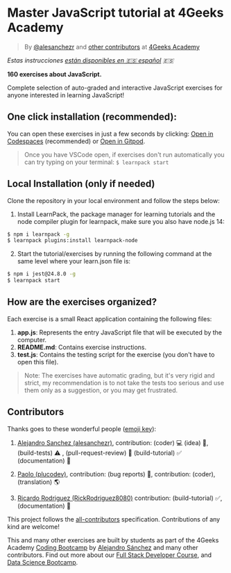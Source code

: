<!-- hide -->
# Master JavaScript tutorial at 4Geeks Academy

> By [@alesanchezr](https://twitter.com/alesanchezr) and [other contributors](https://github.com/4GeeksAcademy/master-javascript-programming-exercises/graphs/contributors) at [4Geeks Academy](https://4geeksacademy.co/)

*Estas instrucciones [están disponibles en 🇪🇸 español](https://github.com/4GeeksAcademy/master-javascript-programming-exercises/blob/main/README.es.md) :es:*
<!-- endhide -->

**160 exercises about JavaScript.**

Complete selection of auto-graded and interactive JavaScript exercises for anyone interested in learning JavaScript!

<!-- hide -->

## One click installation (recommended):

You can open these exercises in just a few seconds by clicking: [Open in Codespaces](https://codespaces.new/?repo=4GeeksAcademy/master-javascript-programming-exercises) (recommended) or [Open in Gitpod](https://gitpod.io#https://github.com/4GeeksAcademy/master-javascript-programming-exercises).

> Once you have VSCode open, if exercises don't run automatically you can try typing on your terminal: `$ learnpack start`

## Local Installation (only if needed)

Clone the repository in your local environment and follow the steps below:

1. Install LearnPack, the package manager for learning tutorials and the node compiler plugin for learnpack, make sure you also have node.js 14:

```bash
$ npm i learnpack -g
$ learnpack plugins:install learnpack-node
```

2. Start the tutorial/exercises by running the following command at the same level where your learn.json file is:

```bash
$ npm i jest@24.8.0 -g
$ learnpack start
```
<!-- endhide -->

## How are the exercises organized?

Each exercise is a small React application containing the following files:

1. **app.js**: Represents the entry JavaScript file that will be executed by the computer.
2. **README.md**: Contains exercise instructions.
3. **test.js**: Contains the testing script for the exercise (you don't have to open this file).

> Note: The exercises have automatic grading, but it's very rigid and strict, my recommendation is to not take the tests too serious and use them only as a suggestion, or you may get frustrated.

## Contributors

Thanks goes to these wonderful people ([emoji key](https://github.com/kentcdodds/all-contributors#emoji-key)):

1. [Alejandro Sanchez (alesanchezr)](https://github.com/alesanchezr), contribution: (coder) 💻  (idea) 🤔, (build-tests) ⚠️ , (pull-request-review) 👀 (build-tutorial) ✅ (documentation) 📖

2. [Paolo (plucodev)](https://github.com/plucodev), contribution: (bug reports) 🐛, contribution: (coder), (translation) 🌎

3. [Ricardo Rodriguez (RickRodriguez8080)](https://github.com/RickRodriguez8080) contribution: (build-tutorial)  ✅, (documentation) 📖

This project follows the [all-contributors](https://github.com/kentcdodds/all-contributors) specification. Contributions of any kind are welcome!

This and many other exercises are built by students as part of the 4Geeks Academy [Coding Bootcamp](https://4geeksacademy.com/us/coding-bootcamp) by [Alejandro Sánchez](https://twitter.com/alesanchezr) and many other contributors. Find out more about our [Full Stack Developer Course](https://4geeksacademy.com/us/coding-bootcamps/part-time-full-stack-developer), and  [Data Science Bootcamp](https://4geeksacademy.com/us/coding-bootcamps/datascience-machine-learning).
